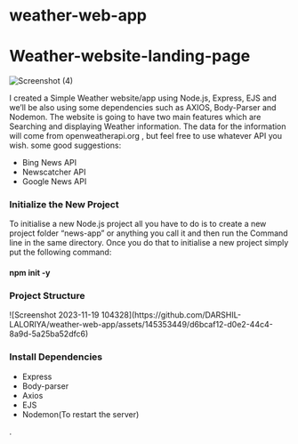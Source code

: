 # weather-web-app
# Weather-website-landing-page
![Screenshot (4)](https://github.com/DARSHIL-LALORIYA/weather-web-app/assets/145353449/2cdad62f-b223-4aa0-80da-bd801aaae03c)


I created a Simple Weather website/app using Node.js, Express, EJS and we’ll be also using some dependencies such as AXIOS, Body-Parser and Nodemon.
The website is going to have two main features which are Searching and displaying Weather information.
The data for the information will come from openweatherapi.org  , but feel free to use whatever API you wish.
some good suggestions:
<ul>
  <li>Bing News API</li>
  <li>Newscatcher API</li>
  <li>Google News API</li>
</ul>
<h3>Initialize the New Project</h3>
To initialise a new Node.js project all you have to do is to create a new project folder “news-app” or anything you call it and then run the Command line in the same directory. Once you do that to initialise a new project simply put the following command:
<h4 >npm init -y</h4>
<h3>Project Structure</h3>
![Screenshot 2023-11-19 104328](https://github.com/DARSHIL-LALORIYA/weather-web-app/assets/145353449/d6bcaf12-d0e2-44c4-8a9d-5a25ba52dfc6)



<h3>Install Dependencies</h3>
<ul>
  <li>Express</li>
  <li>Body-parser</li></li>
  <li>Axios</li>
  <li>EJS</li>
  <li>Nodemon(To restart the server)</li>
</ul>
.
